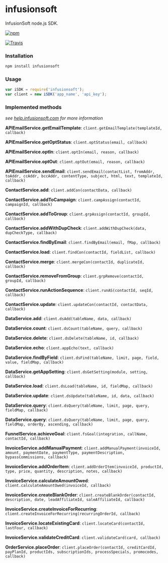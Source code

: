 infusionsoft
============

InfusionSoft node.js SDK.

[![npm](https://nodei.co/npm/infusionsoft.png?downloads=true)](https://npmjs.org/package/infusionsoft)

[![Travis](https://travis-ci.org/patricklodder/infusionsoft.png)](https://travis-ci.org/patricklodder/infusionsoft)

### Installation ###
```bash
npm install infusionsoft 
```

### Usage ###
```javascript
var iSDK = require('infusionsoft');
var client = new iSDK('app_name', 'api_key');
```

### Implemented methods ###
*see [help.infusionsoft.com](http://help.infusionsoft.com/api-docs) for more information*



**APIEmailService.getEmailTemplate**: ```client.getEmailTemplate(templateId, callback)```

**APIEmailService.getOptStatus**: ```client.optStatus(email, callback)```

**APIEmailService.optIn**: ```client.optIn(email, reason, callback)```

**APIEmailService.optOut**: ```client.optOut(email, reason, callback)```

**APIEmailService.sendEmail**: ```client.sendEmail(contactList, fromAddr, toAddr, ccAddr, bccAddr, contentType, subject, html, text, templateId, callback)```



**ContactService.add**: ```client.addCon(contactData, callback)```

**ContactService.addToCampaign**: ```client.campAssign(contactId, campaignId, callback)```

**ContactService.addToGroup**: ```client.grpAssign(contactId, groupId, callback)```

**ContactService.addWithDupCheck**: ```client.addWithDupCheck(data, dupCheckType, callback)```

**ContactService.findByEmail**: ```client.findByEmail(email, fMap, callback)```

**ContactService.load**: ```client.findCon(contactId, fieldList, callback)```

**ContactService.merge**: ```client.mergeCon(contactId, duplicateId, callback)```

**ContactService.removeFromGroup**: ```client.grpRemove(contactId, groupId, callback)```

**ContactService.runActionSequence**: ```client.runAS(contactId, seqId, callback)```

**ContactService.update**: ```client.updateCon(contactId, contactData, callback)```



**DataService.add**: ```client.dsAdd(tableName, data, callback)```

**DataService.count**: ```client.dsCount(tableName, query, callback)```

**DataService.delete**: ```client.dsDelete(tableName, id, callback)```

**DataService.echo**: ```client.appEcho(text, callback)```

**DataService.findByField**: ```client.dsFind(tableName, limit, page, field, value, fieldMap, callback)```

**DataService.getAppSetting**: ```client.dsGetSetting(module, setting, callback)```

**DataService.load**: ```client.dsLoad(tableName, id, fieldMap, callback)```

**DataService.update**: ```client.dsUpdate(tableName, id, data, callback)```

**DataService.query**: ```client.dsQuery(tableName, limit, page, query, fieldMap, callback)```

**DataService.query**: ```client.dsQuery(tableName, limit, page, query, fieldMap, orderBy, ascending, callback)```



**FunnelService.achieveGoal**: ```client.fsGoal(integration, callName, contactId, callback)```



**InvoiceService.addManualPayment**: ```client.addManualPayment(invoiceId, amount, paymentDate, paymentType, paymentDescription, bypassCommissions, callback)```

**InvoiceService.addOrderItem**: ```client.addOrderItem(invoiceId, productId, type, price, quantity, description, notes, callback)```

**InvoiceService.calculateAmountOwed**: ```client.calculateAmountOwed(invoiceId, callback)```

**InvoiceService.createBlankOrder**: ```client.createBlankOrder(contactId, description, date, leadAffiliateId, saleAffiliateId, callback)```

**InvoiceService.createInvoiceForRecurring**: ```client.createInvoiceForRecurring(recurringOrderId, callback)```

**InvoiceService.locateExistingCard**: ```client.locateCard(contactId, lastFour, callback)```

**InvoiceService.validateCreditCard**: ```client.validateCard(card, callback)```



**OrderService.placeOrder**: ```client.placeOrder(contactId, creditCardId, payPlanId, productIds, subscriptionIds, processSpecials, promocodes, callback)```

